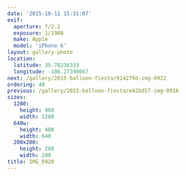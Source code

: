 ```yaml
---
date: '2015-10-11 15:31:07'
exif:
  aperture: f/2.2
  exposure: 1/1980
  make: Apple
  model: 'iPhone 6'
layout: gallery-photo
location:
  latitude: 35.78236333
  longitude: -106.27398667
next: /gallery/2015-balloon-fiesta/914279d-img-0922
ordering: 40
previous: /gallery/2015-balloon-fiesta/e42bd57-img-0916
sizes:
  1280:
    height: 960
    width: 1280
  640w:
    height: 480
    width: 640
  200x200:
    height: 200
    width: 200
title: IMG_0920
---
```

